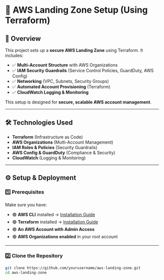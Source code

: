 # 🚀 AWS Landing Zone Setup (Using Terraform)

## 📖 Overview
This project sets up a **secure AWS Landing Zone** using Terraform. It includes:
- ✅ **Multi-Account Structure** with AWS Organizations
- ✅ **IAM Security Guardrails** (Service Control Policies, GuardDuty, AWS Config)
- ✅ **Networking** (VPC, Subnets, Security Groups)
- ✅ **Automated Account Provisioning** (Terraform)
- ✅ **CloudWatch Logging & Monitoring**

This setup is designed for **secure, scalable AWS account management**.

---

## 🛠️ **Technologies Used**
- **Terraform** (Infrastructure as Code)
- **AWS Organizations** (Multi-Account Management)
- **IAM Roles & Policies** (Security Guardrails)
- **AWS Config & GuardDuty** (Compliance & Security)
- **CloudWatch** (Logging & Monitoring)

---

## ⚙️ **Setup & Deployment**

### **1️⃣ Prerequisites**
Make sure you have:
- 🟢 **AWS CLI** installed → [Installation Guide](https://docs.aws.amazon.com/cli/latest/userguide/install-cliv2.html)
- 🟢 **Terraform** installed → [Installation Guide](https://developer.hashicorp.com/terraform/tutorials/aws-get-started/install-cli)
- 🟢 **An AWS Account with Admin Access**
- 🟢 **AWS Organizations enabled** in your root account

---

### **2️⃣ Clone the Repository**
```bash
git clone https://github.com/yourusername/aws-landing-zone.git
cd aws-landing-zone
